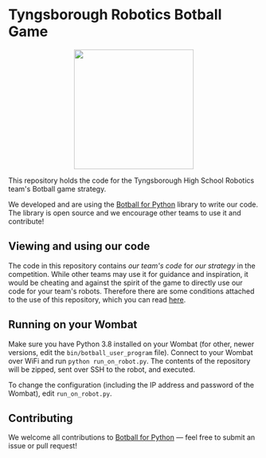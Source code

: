 # Tyngsborough Robotics Botball Game

<p align="center">
  <img src="https://i.postimg.cc/3NZfHT1n/THS-Robotics-Logo-Dual.png" height=240>
</p>

This repository holds the code for the Tyngsborough High School Robotics team's Botball game strategy.

We developed and are using the [Botball for Python](botball) library to write our code. The library is open source and we encourage other teams to use it and contribute!

## Viewing and using our code

The code in this repository contains *our team's code* for *our strategy* in the competition. While other teams may use it for guidance and inspiration, it would be cheating and against the spirit of the game to directly use our code for your team's robots. Therefore there are some conditions attached to the use of this repository, which you can read [here](LICENSE).

## Running on your Wombat

Make sure you have Python 3.8 installed on your Wombat (for other, newer versions, edit the `bin/botball_user_program` file). Connect to your Wombat over WiFi and run `python run_on_robot.py`. The contents of the repository will be zipped, sent over SSH to the robot, and executed.

To change the configuration (including the IP address and password of the Wombat), edit `run_on_robot.py`.

## Contributing

We welcome all contributions to [Botball for Python](botball) — feel free to submit an issue or pull request!
